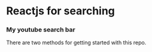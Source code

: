 # Reactjs for searching 



### My youtube search bar

There are two methods for getting started with this repo.


